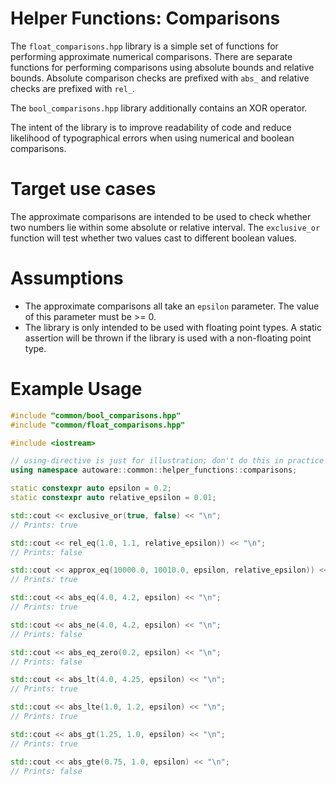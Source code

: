 Helper Functions: Comparisons
============

The `float_comparisons.hpp` library is a simple set of functions for performing approximate numerical comparisons.
There are separate functions for performing comparisons using absolute bounds and relative bounds. Absolute comparison checks are prefixed with `abs_` and relative checks are prefixed with `rel_`.

The `bool_comparisons.hpp` library additionally contains an XOR operator.

The intent of the library is to improve readability of code and reduce likelihood of typographical errors when using numerical and boolean comparisons.

# Target use cases

The approximate comparisons are intended to be used to check whether two numbers lie within some absolute or relative interval.
The `exclusive_or` function will test whether two values cast to different boolean values.

# Assumptions

* The approximate comparisons all take an `epsilon` parameter.
The value of this parameter must be >= 0.
* The library is only intended to be used with floating point types.
A static assertion will be thrown if the library is used with a non-floating point type.

# Example Usage

```c++
#include "common/bool_comparisons.hpp"
#include "common/float_comparisons.hpp"

#include <iostream>

// using-directive is just for illustration; don't do this in practice
using namespace autoware::common::helper_functions::comparisons;

static constexpr auto epsilon = 0.2;
static constexpr auto relative_epsilon = 0.01;

std::cout << exclusive_or(true, false) << "\n";
// Prints: true

std::cout << rel_eq(1.0, 1.1, relative_epsilon)) << "\n";
// Prints: false

std::cout << approx_eq(10000.0, 10010.0, epsilon, relative_epsilon)) << "\n";
// Prints: true

std::cout << abs_eq(4.0, 4.2, epsilon) << "\n";
// Prints: true

std::cout << abs_ne(4.0, 4.2, epsilon) << "\n";
// Prints: false

std::cout << abs_eq_zero(0.2, epsilon) << "\n";
// Prints: false

std::cout << abs_lt(4.0, 4.25, epsilon) << "\n";
// Prints: true

std::cout << abs_lte(1.0, 1.2, epsilon) << "\n";
// Prints: true

std::cout << abs_gt(1.25, 1.0, epsilon) << "\n";
// Prints: true

std::cout << abs_gte(0.75, 1.0, epsilon) << "\n";
// Prints: false
```

